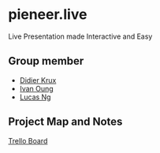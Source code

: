 # pieneer.live

Live Presentation made Interactive and Easy

## Group member

- [Didier Krux](https://github.com/didierkrux/pieneer.live/community)
- [Ivan Oung](https://github.com/ivanoung)
- [Lucas Ng](https://github.com/LucasNG521)

## Project Map and Notes

[Trello Board](https://trello.com/b/8xI6rqJD/accelerator-cohort-module-2)